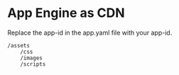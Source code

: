 # App Engine as CDN

Replace the app-id in the app.yaml file with your app-id.

    /assets
        /css
        /images
        /scripts